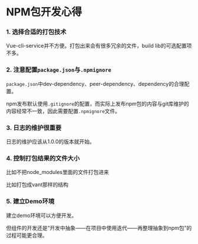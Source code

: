 # NPM包开发心得

### 1. 选择合适的打包技术

Vue-cli-service并不方便。打包出来会有很多冗余的文件，build lib的可选配置项不多。



### 2. 注意配置`package.json`与`.npmignore`

`package.json`中dev-dependency、peer-dependency、dependency的合理配置。

npm发布默认使用`.gitignore`的配置，而实际上发布npm包的内容与git库维护的内容经常不一致，因此需要配置`.npmignore`文件。



### 3. 日志的维护很重要

日志的维护应该从1.0.0的版本就开始。



### 4. 控制打包结果的文件大小

比如不把node_modules里面的文件打包进来

比如打包成vant那样的结构



### 5. 建立Demo环境

建立demo环境可以方便开发。

但组件的开发还是“开发中抽象——在项目中使用迭代——再整理抽象到npm包”的过程可能更合理。